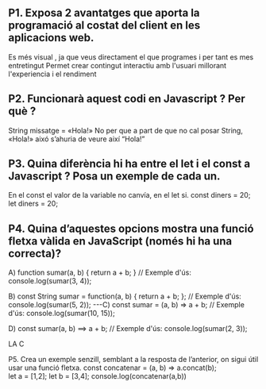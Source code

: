 ## P1. Exposa 2 avantatges que aporta la programació al costat del client en les aplicacions web.

Es més visual , ja que veus directament el que programes i per tant es mes entretingut
Permet crear contingut interactiu amb l'usuari millorant l'experiencia i el rendiment

## P2. Funcionarà aquest codi en Javascript ? Per què ? 
String missatge = «Hola!»
No per que a part de que no cal posar String, «Hola!» aixó s’ahuria de veure així “Hola!”
## P3. Quina diferència hi ha entre el let i el const a Javascript ? Posa un exemple de cada un.
En el const el valor de la variable no canvía, en el let si.
const diners = 20;
let diners = 20;
## P4. Quina d’aquestes opcions mostra una funció fletxa vàlida en JavaScript (només hi ha una correcta)?
A)
function sumar(a, b) {   return a + b; }
// Exemple d'ús:
console.log(sumar(3, 4)); 

B)
const String sumar = function(a, b) {
  return a + b;
};
// Exemple d'ús:
console.log(sumar(5, 2)); 
---C) 
const sumar = (a, b) => a + b; // Exemple d'ús:
console.log(sumar(10, 15)); 

D) 
const sumar(a, b) ==> a + b; // Exemple d'ús: console.log(sumar(2, 3));

LA C

P5. Crea un exemple senzill, semblant a la resposta de l’anterior, on sigui útil usar una funció fletxa.
const concatenar = (a, b) => a.concat(b);  
let a = [1,2];
let b = [3,4];
console.log(concatenar(a,b))

